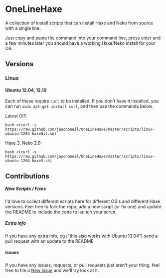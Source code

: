 OneLineHaxe
===========

A collection of install scripts that can install Haxe and Neko from source with a single line.

Just copy and paste the command into your command line, press enter and a few minutes later you should have a working Haxe/Neko install for your OS.

Versions
--------

### Linux

#### Ubuntu 12.04, 12.10

Each of these require `curl` to be installed.  If you don't have it installed, you can run `sudo apt-get install curl`, and then use the commands below.

Latest GIT:

    bash <(curl -s https://raw.github.com/jasononeil/OneLineHaxe/master/scripts/linux-ubuntu-1204-haxeGit.sh)

Haxe 3, Neko 2.0:

    bash <(curl -s https://raw.github.com/jasononeil/OneLineHaxe/master/scripts/linux-ubuntu-1204-haxe3.sh)

Contributions
-------------

##### New Scripts / Fixes

I'd love to collect different scripts here for different OS's and different Haxe versions.  Feel free to fork the repo, add a new script (or fix one) and update the README to include the code to launch your script.

##### Extra Info

If you have any extra info, eg ("this also works with Ubuntu 13.04") send a pull request with an update to the README.

##### Issues

If you have any issues, requests, or pull requests just aren't your thing, feel free to file a [New Issue](https://github.com/jasononeil/OneLineHaxe/issues/new) and we'll try look at it.

